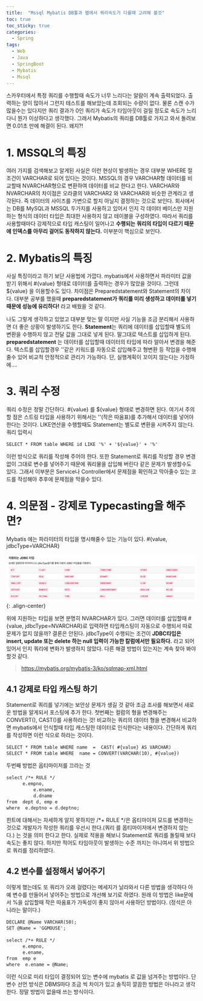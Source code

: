 ```yaml
---
title:  "Mssql Mybatis DB툴과 웹에서 쿼리속도가 다를때 고려해 볼것"
toc: true
toc_sticky: true
categories:
  - Spring
tags:  
  - Web
  - Java
  - SpringBoot
  - Mybatis
  - Mssql
---
```


스카우터에서 특정 쿼리를 수행할때 속도가 너무 느리다는 알람이 계속 출력되었다. 출력하는 양이 많아서 그런지 테스트를 해보았는데 조회되는 수량이 없다. 물론 스캔 수가 많을수는 있다지만 쿼리 결과가 0인 쿼리가 속도가 타임아웃이 걸릴 정도로 속도가 느리다니 뭔가 이상하다고 생각했다. 그래서 Mybatis의 쿼리를 DB툴로 가지고 와서 돌려보면 0.01초 만에 해결이 된다. 왜지?! 

# 1. MSSQL의 특징

여러 가지를 검색해보고 알게된 사실은 이런 현상이 발생하는 경우 대부분 WHERE 절 조건이 VARCHAR로 되어 있다는 것이다. MSSQL의 경우 VARCHAR형 데이터를 비교할때 NVARCHAR형으로 변환하여 데이터를 비교 한다고 한다. VARCHAR와 NVARCHAR의 차이점은 오라클의 VARCHAR2 와 VARCHAR와 비슷한 관계라고 생각된다. 즉 데이터의 사이즈를 가변으로 할지 아닐지 결정하는 것으로 보인다. 회사에서는 DB를 MySQL과 MSSQL 두가지를 사용하고 있어서 인지 각 데이터 베이스만 지원하는 형식의 데이터 타입은 최대한 사용하지 않고 테이블을 구성하였다. 따라서 쿼리를 사용할때마다 강제적으로 타입 캐스팅이 일어나고 **수행되는 쿼리의 타입이 다르기 때문에  인덱스를 아무리 걸어도 동작하지 않는다.** 이부분이 핵심으로  보인다.

# 2. Mybatis의 특징

사실 특징이라고 하기 보단 사용법에 가깝다. mybatis에서 사용하면서 파라미터 값을 받기 위해서 #{value} 형태로 데이터를 출력하는 경우가 많았을 것이다.  그런데 ${value} 을 이용할수도 있다. 차이점은 Preparedstatement와 Statement의 차이다. 대부분 공부를 했을때 **preparedstatement가 쿼리를 미리 생성하고 데이터를 넣기 때문에 성능에 유리하다!** 라고 배웠을 것 같다.

나도 그렇게 생각하고 있었고 대부분 맞는 말 이지만 사실 기능을 조금 분리해서 사용하면 더 좋은 상황이 발생하기도 한다. **Statement**는 쿼리에 데이터를 삽입할때 별도의 변환을 수행하지 않고 전달 값을 그대로 넣게 된다. 말그대로 텍스트를 삽입하게 된다. **preparedstatement** 는 데이터를 삽입할때 데이터의 타입에 따라 알아서 변경을 해준다. 텍스트를 삽입할경우 ''같은 키워드를 자동으로 삽입해주고 형변환 등 작업을 수행해 줄수 있어 비교적 안정적으로 관리가 가능하다. 단, 실행계획이 꼬이지 않는다는 가정하에....

# 3. 쿼리 수정

쿼리 수정은 정말 간단하다. #{value} 를 ${value} 형태로 변경하면 된다. 여기서 주의 할 점은 스트링 타입을 사용하기 위해서는 ''(작은 따옴표)를 추가해서 데이터를 넣어야 한다는 것이다. LIKE연산을 수행할때도 Statement는 별도로 변환을 시켜주지 않는다. 쿼리 입력시 

```
SELECT * FROM table WHERE id LIKE '%' + '${value}' + '%' 
```

이런 방식으로 쿼리를 작성해 주어야 한다. 또한 Statement로 쿼리를 작성할 경우 변경없이 그대로 변수를 넣어주기 때문에 쿼리물을 삽입해 버린다 같은 문제가 발생할수도 있다. 그래서 이부분은 Service나 Controller에서 문제점을 확인하고 막아줄수 있는 코드를 작성해야 추후에 문제점을 막을수 있다. 

# 4. 의문점 - 강제로 Typecasting을 해주면?

Mybatis 에는 파라미터의 타입을 명시해줄수 있는 기능이 있다. #{value, jdbcType=VARCHAR}

![](/assets/images/spring/4qui89abgdf-1.png){: .align-center} 

위에 지원하는 타입을 보면 분명히 NVARCHAR가 있다. 그러면 데이터를 삽입할때 #{value, jdbcType=NVARCHAR}로 입력하면 타입캐스팅이 자동으로 수행되서 따로 문제가 없지 않을까? 결론은 안된다. jdbcType이 수행되는 조건이 **JDBC타입은 insert, update 또는 delete 하는 null 입력이 가능한 칼럼에서만 필요하다.** 라고 되어 있어서 인지 쿼리에 변화가 발생하지 않았다. 다른 해결 방법이 있는지는 계속 찾아 봐야 할것 같다. 

> https://mybatis.org/mybatis-3/ko/sqlmap-xml.html

## 4.1 강제로 타입 캐스팅 하기

Statement로 쿼리를 넣기에는 보안상 문제가 생길 것 같아 조금 조사를 해보면서 새로운 방법을 알게되서 포스팅에 추가 한다. 첫번째는 컬럼의 형을 변경해주는 CONVERT(), CAST()를 사용하라는 것! 
비교하는 쿼리의 데이터 형을 변경해서 비교하면 mybatis에서 인식할때 타입 캐스팅한 데이터로 인식한다는 내용이다. 
간단하게 쿼리를 작성하면 이런 식으로 하라는 것이다.

```
SELECT * FROM table WHERE name  =  CAST( #{value} AS VARCHAR)
SELECT * FROM table WHERE  name = CONVERT(VARCHAR(10), #{value})
```

두번째 방법은 옵티마이저를 끄라는 것
```
select /*+ RULE */
      e.empno,
          e.ename,
          d.dname
from  dept d, emp e
where  e.deptno = d.deptno;
```

힌트에 대해서는 자세하게 알지 못하지만 /*+ RULE */은 옵티마이저 모드를 변경하는 것으로 개발자가 작성한 쿼리를 우선시 한다.(쿼리 를 옵티마이저에서 변경하지 않는다.) 는 것을 의미 한다고 한다.
실제로 적용을 해보니 Statement로 쿼리를 돌릴때 보다 속도는 좋지 않다. 하지만 적어도 타임아웃이 발생하는 수준 까지는 아니여서 위 방법으로 쿼리를 정리하였다.


## 4.2 변수를 설정해서 넣어주기
이렇게 했는데도 또 쿼리가 오래 걸렸다는 메세지가 날라와서 다른 방법을 생각하다 아예 변수를 만들어서 넣어주는 방법으로 개선해 보기로 하였다. 원래 이 방법은 like문에서 %을 삽입할때 작은 따옴표가 가독성이 좋지 않아서 사용하던 방법이다. (정석은 아니라는 말이다.)

```
DECLARE @Name VARCHAR(50);
SET @Name = 'GGMOUSE';

select /*+ RULE */
      e.empno,
      e.ename,          
from  emp e
where  e.ename = @Name;
```
이런 식으로 미리 타입이 결정되어 있는 변수에 mybatis 로 값을 넘겨주는 방법이다. 단 변수 선언 방식은 DBMS마다 조금 씩 차이가 있고 솔직히 깔끔한 방법은 아니라고 생각한다. 정말 방법이 없을때 쓰는 방식이다.


